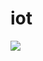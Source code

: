# iot

[![](https://media.stellaria.network/media_attachments/files/000/231/370/small/73be2a224f5340fa.png)](https://stellaria.network/users/Eai/statuses/102242841857044031)
